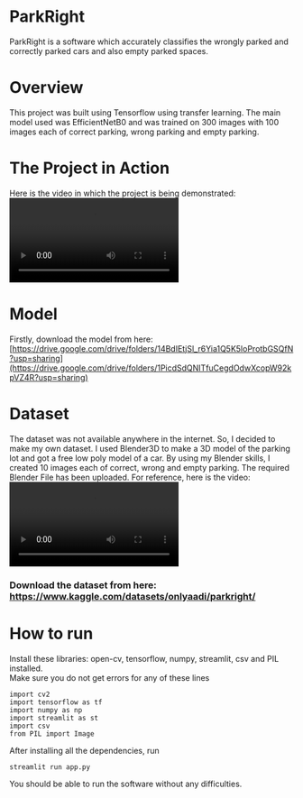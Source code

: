 # ParkRight
ParkRight is a software which accurately classifies the wrongly parked and correctly parked cars and also empty parked spaces.

# Overview
This project was built using Tensorflow using transfer learning. The main model used was EfficientNetB0 and was trained on 300 images with 100 images each of correct parking, wrong parking and empty parking.

# The Project in Action
Here is the video in which the project is being demonstrated: <br>
<video src="https://github.com/Aadi1659/ParkRight/assets/90966493/89b750a7-0946-4872-86ee-6c193f6214aa"/>

# Model
Firstly, download the model from here:
[https://drive.google.com/drive/folders/14BdIEtjSl_r6Yia1Q5K5loProtbGSQfN?usp=sharing](https://drive.google.com/drive/folders/1PicdSdQNITfuCegdOdwXcopW92kpVZ4R?usp=sharing)

# Dataset
The dataset was not available anywhere in the internet. So, I decided to make my own dataset. I used Blender3D to make a 3D model of the parking lot and got a free low poly model of a car. By using my Blender skills, I created 10 images each of correct, wrong and empty parking. 
The required Blender File has been uploaded.
For reference, here is the video: <br>
<video src="https://github.com/Aadi1659/ParkRight/assets/90966493/cb262af7-7a19-4089-b3c8-206e017fc441"/>

### Download the dataset from here: https://www.kaggle.com/datasets/onlyaadi/parkright/

# How to run
Install these libraries: open-cv, tensorflow, numpy, streamlit, csv and PIL installed.
<br>
Make sure you do not get errors for any of these lines
```
import cv2
import tensorflow as tf
import numpy as np
import streamlit as st
import csv
from PIL import Image
```
After installing all the dependencies, run <br> 
```
streamlit run app.py
```
You should be able to run the software without any difficulties.
